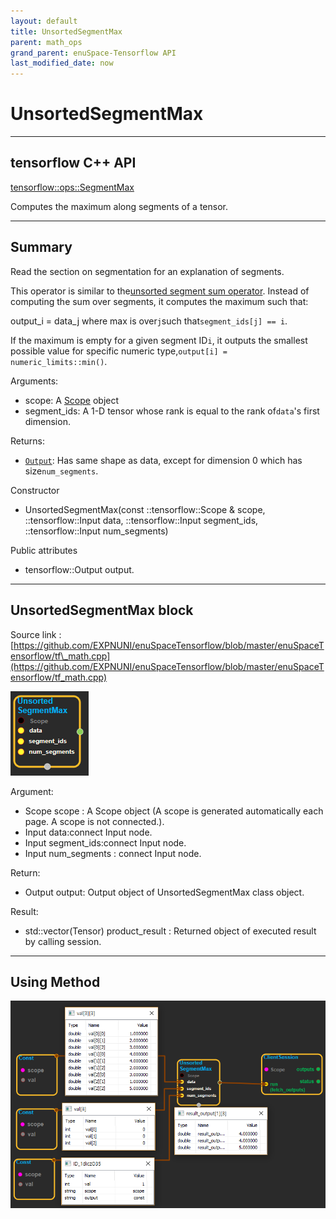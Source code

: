 ```yaml
--- 
layout: default 
title: UnsortedSegmentMax 
parent: math_ops 
grand_parent: enuSpace-Tensorflow API 
last_modified_date: now 
--- 
```


# UnsortedSegmentMax

---

## tensorflow C++ API

[tensorflow::ops::SegmentMax](https://www.tensorflow.org/api_docs/cc/class/tensorflow/ops/unsorted-segment-max)

Computes the maximum along segments of a tensor.

---

## Summary

Read the section on segmentation for an explanation of segments.

This operator is similar to the[unsorted segment sum operator](https://www.tensorflow.org/api_docs/cc/api_docs/python/math_ops.md#UnsortedSegmentSum). Instead of computing the sum over segments, it computes the maximum such that:

output\_i = data\_j where max is over`j`such that`segment_ids[j] == i`.

If the maximum is empty for a given segment ID`i`, it outputs the smallest possible value for specific numeric type,`output[i] = numeric_limits::min()`.

Arguments:

* scope: A [Scope](https://www.tensorflow.org/api_docs/cc/class/tensorflow/scope.html#classtensorflow_1_1_scope) object
* segment\_ids: A 1-D tensor whose rank is equal to the rank of`data`'s first dimension.

Returns:

* [`Output`](https://www.tensorflow.org/api_docs/cc/class/tensorflow/output.html#classtensorflow_1_1_output): Has same shape as data, except for dimension 0 which has size`num_segments`.

Constructor

* UnsortedSegmentMax\(const ::tensorflow::Scope & scope, ::tensorflow::Input data, ::tensorflow::Input segment\_ids, ::tensorflow::Input num\_segments\) 

Public attributes

* tensorflow::Output output.

---

## UnsortedSegmentMax block

Source link : [https://github.com/EXPNUNI/enuSpaceTensorflow/blob/master/enuSpaceTensorflow/tf\_math.cpp](https://github.com/EXPNUNI/enuSpaceTensorflow/blob/master/enuSpaceTensorflow/tf_math.cpp)

![](../assets/math_UnsortedSegmentMax_Symbol.png)

Argument:

* Scope scope : A Scope object \(A scope is generated automatically each page. A scope is not connected.\).
* Input data:connect  Input node.
* Input segment\_ids:connect  Input node.
* Input num\_segments : connect  Input node.

Return:

* Output output: Output object of UnsortedSegmentMax class object.

Result:

* std::vector\(Tensor\) product\_result : Returned object of executed result by calling session.

---

## Using Method

![](../assets/math_UnsortedSegmentMax_Method.png)

